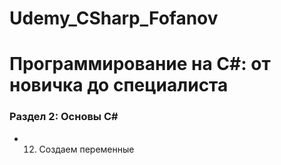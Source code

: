 # Udemy_CSharp_Fofanov
# Программирование на С#: от новичка до специалиста
### Раздел 2: Основы С# ###
* 12. Создаем переменные